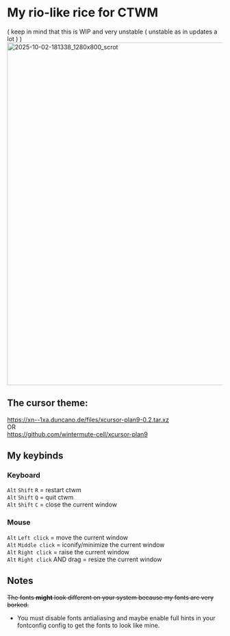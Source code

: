 # My rio-like rice for CTWM
( keep in mind that this is WIP and very unstable ( unstable as in updates a lot ) )
<img width="1280" height="800" alt="2025-10-02-181338_1280x800_scrot" src="https://github.com/user-attachments/assets/2974bbe9-cc6c-46e5-8aec-1ae384f8d180" />
<br>
## The cursor theme:
https://xn--1xa.duncano.de/files/xcursor-plan9-0.2.tar.xz <br>
OR <br>
https://github.com/wintermute-cell/xcursor-plan9

## My keybinds
### Keyboard
`Alt` `Shift` `R`    =  restart ctwm <br>
`Alt` `Shift` `Q`    =  quit ctwm <br>
`Alt` `Shift` `C`    =  close the current window

### Mouse
`Alt` `Left click`   =  move the current window <br>
`Alt` `Middle click` =  iconify/minimize the current window <br>
`Alt` `Right click`  =  raise the current window <br>
`Alt` `Right click` AND drag  =  resize the current window <br>

## Notes
~~The fonts **might** look different on your system because my fonts are very borked.~~ <br>
- You must disable fonts antialiasing and maybe enable full hints in your fontconfig config to get the fonts to look like mine.

